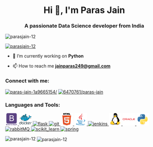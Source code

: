 <h1 align="center">Hi 👋, I'm Paras Jain</h1>
<h3 align="center">A passionate Data Science developer from India</h3>

<p align="left"> <img src="https://komarev.com/ghpvc/?username=parasjain-12&label=Profile%20views&color=0e75b6&style=flat" alt="parasjain-12" /> </p>

<p align="left"> <a href="https://github.com/ryo-ma/github-profile-trophy"><img src="https://github-profile-trophy.vercel.app/?username=parasjain-12&no-frame=true&theme=gruvbox" alt="parasjain-12" /></a> </p>

- 🔭 I’m currently working on **Python**

- 📫 How to reach me **jainparas249@gmail.com**

<h3 align="left">Connect with me:</h3>
<p align="left">
<a href="https://linkedin.com/in/paras-jain-1a9665154/" target="_blank"><img src="https://image.flaticon.com/icons/png/512/174/174857.png" alt="paras-jain-1a9665154/" height="40" width="40" /></a>
<a href="https://stackoverflow.com/users/6470761/paras-jain" target="_parent"><img src="https://upload.wikimedia.org/wikipedia/commons/e/ef/Stack_Overflow_icon.svg" alt="6470761/paras-jain" height="40" width="40" /></a>
</p>

<h3 align="left">Languages and Tools:</h3>
<p align="left"> <a href="https://getbootstrap.com" target="_blank"> <img src="https://raw.githubusercontent.com/devicons/devicon/master/icons/bootstrap/bootstrap-plain-wordmark.svg" alt="bootstrap" width="40" height="40"/> </a> <a href="https://www.docker.com/" target="_blank"> <img src="https://raw.githubusercontent.com/devicons/devicon/master/icons/docker/docker-original-wordmark.svg" alt="docker" width="40" height="40"/> </a> <a href="https://flask.palletsprojects.com/" target="_blank"> <img src="https://www.vectorlogo.zone/logos/pocoo_flask/pocoo_flask-icon.svg" alt="flask" width="40" height="40"/> </a> <a href="https://git-scm.com/" target="_blank"> <img src="https://www.vectorlogo.zone/logos/git-scm/git-scm-icon.svg" alt="git" width="40" height="40"/> </a> <a href="https://www.w3.org/html/" target="_blank"> <img src="https://raw.githubusercontent.com/devicons/devicon/master/icons/html5/html5-original-wordmark.svg" alt="html5" width="40" height="40"/> </a> <a href="https://www.java.com" target="_blank"> <img src="https://raw.githubusercontent.com/devicons/devicon/master/icons/java/java-original.svg" alt="java" width="40" height="40"/> </a> <a href="https://www.jenkins.io" target="_blank"> <img src="https://www.vectorlogo.zone/logos/jenkins/jenkins-icon.svg" alt="jenkins" width="40" height="40"/> </a> <a href="https://www.linux.org/" target="_blank"> <img src="https://raw.githubusercontent.com/devicons/devicon/master/icons/linux/linux-original.svg" alt="linux" width="40" height="40"/> </a> <a href="https://www.oracle.com/" target="_blank"> <img src="https://raw.githubusercontent.com/devicons/devicon/master/icons/oracle/oracle-original.svg" alt="oracle" width="40" height="40"/> </a> <a href="https://www.python.org" target="_blank"> <img src="https://raw.githubusercontent.com/devicons/devicon/master/icons/python/python-original.svg" alt="python" width="40" height="40"/> </a> <a href="https://www.rabbitmq.com" target="_blank"> <img src="https://www.vectorlogo.zone/logos/rabbitmq/rabbitmq-icon.svg" alt="rabbitMQ" width="40" height="40"/> </a> <a href="https://scikit-learn.org/" target="_blank"> <img src="https://upload.wikimedia.org/wikipedia/commons/0/05/Scikit_learn_logo_small.svg" alt="scikit_learn" width="40" height="40"/> </a> <a href="https://spring.io/" target="_blank"> <img src="https://www.vectorlogo.zone/logos/springio/springio-icon.svg" alt="spring" width="40" height="40"/> </a> </p>

<p><img align="left" src="https://github-readme-stats.vercel.app/api/top-langs?username=parasjain-12&show_icons=true&locale=en&layout=compact&theme=dark" alt="parasjain-12" /></p>

<p>&nbsp;<img align="center" src="https://github-readme-stats.vercel.app/api?username=parasjain-12&count_private=true&hide=issues,contribs&show_icons=true&theme=dark" alt="parasjain-12" /></p>
